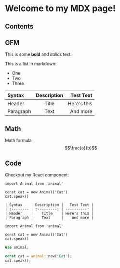 # Welcome to my MDX page!

## Contents

## GFM

This is some **bold** and _italics_ text.

This is a list in markdown:

- One
- Two
- Three

| Syntax    | Description |   Test Text |
| :-------- | :---------: | ----------: |
| Header    |    Title    | Here's this |
| Paragraph |    Text     |    And more |

## Math

Math formula $$\frac{a}{b}$$

## Code

Checkout my React component:

```tsx label="awesome.tsx"
import Animal from 'animal'

const cat = new Animal('Cat')
cat.speak()
```

```mdx label="table.mdx"
| Syntax    | Description |   Test Text |
| :-------- | :---------: | ----------: |
| Header    |    Title    | Here's this |
| Paragraph |    Text     |    And more |
```

```tsx label="awesome.tsx" group="animal"
import Animal from 'animal'

const cat = new Animal('Cat')
cat.speak()
```

```rs label="awesome.rs" group="animal"
use animal;

const cat = animal::new('Cat');
cat.speak();
```
